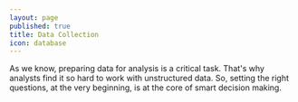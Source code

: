 ```yaml
---
layout: page
published: true
title: Data Collection
icon: database
---
```

As we know, preparing data for analysis is a critical task. That's why analysts find it so hard to work with unstructured data. So, setting the right questions, at the very beginning, is at the core of smart decision making. 
